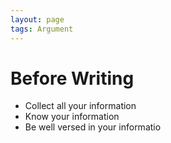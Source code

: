 ```yaml
---
layout: page
tags: Argument 
---
```


# Before Writing

- Collect all your information
- Know your information
- Be well versed in your informatio